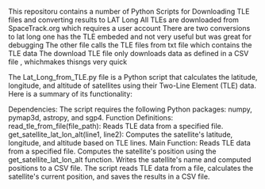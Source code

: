This repositoru contains a number of Python Scripts for Downloading TLE files and converting results to LAT Long
All TLEs are downloaded from SpaceTrack.org which requires a user account
There are two conversions to lat long one has the TLE embeded and not very useful but was great for debugging 
The other file calls the TLE files from txt file which contains the TLE data 
The download TLE file only downloads data as defined in a CSV file , whichmakes thisngs very quick


The Lat_Long_from_TLE.py file is a Python script that calculates the latitude, longitude, and altitude of satellites using their Two-Line Element (TLE) data. Here is a summary of its functionality:

Dependencies: The script requires the following Python packages: numpy, pymap3d, astropy, and sgp4.
Function Definitions:
read_tle_from_file(file_path): Reads TLE data from a specified file.
get_satellite_lat_lon_alt(line1, line2): Computes the satellite's latitude, longitude, and altitude based on TLE lines.
Main Function:
Reads TLE data from a specified file.
Computes the satellite's position using the get_satellite_lat_lon_alt function.
Writes the satellite's name and computed positions to a CSV file.
The script reads TLE data from a file, calculates the satellite's current position, and saves the results in a CSV file.
